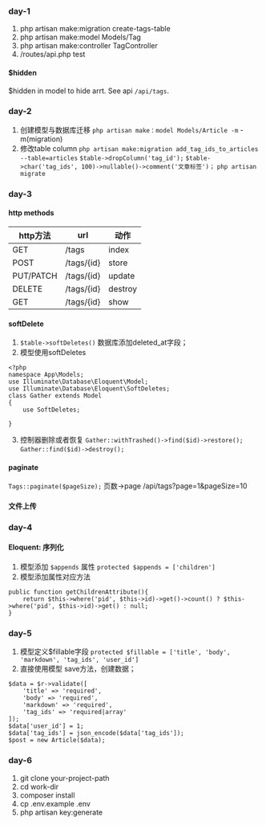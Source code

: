 ### day-1
1. php artisan make:migration create-tags-table
2. php artisan make:model Models/Tag
3. php artisan make:controller TagController
4. /routes/api.php test

#### $hidden
$hidden in model to hide arrt. See api `/api/tags`.

### day-2

1. 创建模型与数据库迁移 `php artisan make：model Models/Article -m` -m(migration)
2. 修改table column
`php artisan make:migration add_tag_ids_to_articles --table=articles`
`$table->dropColumn('tag_id');`
`$table->char('tag_ids', 100)->nullable()->comment('文章标签')；`
`php artisan migrate`

### day-3

#### http methods

| http方法 | url | 动作 |
| ------ | ------ | ------ |
| GET | /tags | index |
| POST | /tags/{id} | store |
| PUT/PATCH | /tags/{id} | update |
| DELETE | /tags/{id} | destroy |
| GET | /tags/{id} | show |

#### softDelete
1. `$table->softDeletes()` 数据库添加deleted_at字段；
2. 模型使用softDeletes
```
<?php
namespace App\Models;
use Illuminate\Database\Eloquent\Model;
use Illuminate\Database\Eloquent\SoftDeletes;
class Gather extends Model
{
    use SoftDeletes;

}
```
3. 控制器删除或者恢复 `Gather::withTrashed()->find($id)->restore();` `Gather::find($id)->destroy();`

#### paginate
`Tags::paginate($pageSize);` 页数->page /api/tags?page=1&pageSize=10

#### 文件上传

### day-4

#### Eloquent: 序列化
1. 模型添加 `$appends` 属性 `protected $appends = ['children']`
2. 模型添加属性对应方法
```
public function getChildrenAttribute(){
    return $this->where('pid', $this->id)->get()->count() ? $this->where('pid', $this->id)->get() : null;
}
```

### day-5

1. 模型定义$fillable字段 `protected $fillable = ['title', 'body', 'markdown', 'tag_ids', 'user_id']`
2. 直接使用模型 save方法，创建数据；
```
$data = $r->validate([
    'title' => 'required',
    'body' => 'required',
    'markdown' => 'required',
    'tag_ids' => 'required|array'
]);
$data['user_id'] = 1;
$data['tag_ids'] = json_encode($data['tag_ids']);
$post = new Article($data);
```
### day-6
1. git clone your-project-path
2. cd work-dir
3. composer install
4. cp .env.example .env
5. php artisan key:generate 
